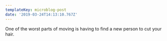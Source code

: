 ```yaml
---
templateKey: microblog-post
date: '2019-03-24T14:13:10.767Z'
---
```


One of the worst parts of moving is having to find a new person to cut your hair.

